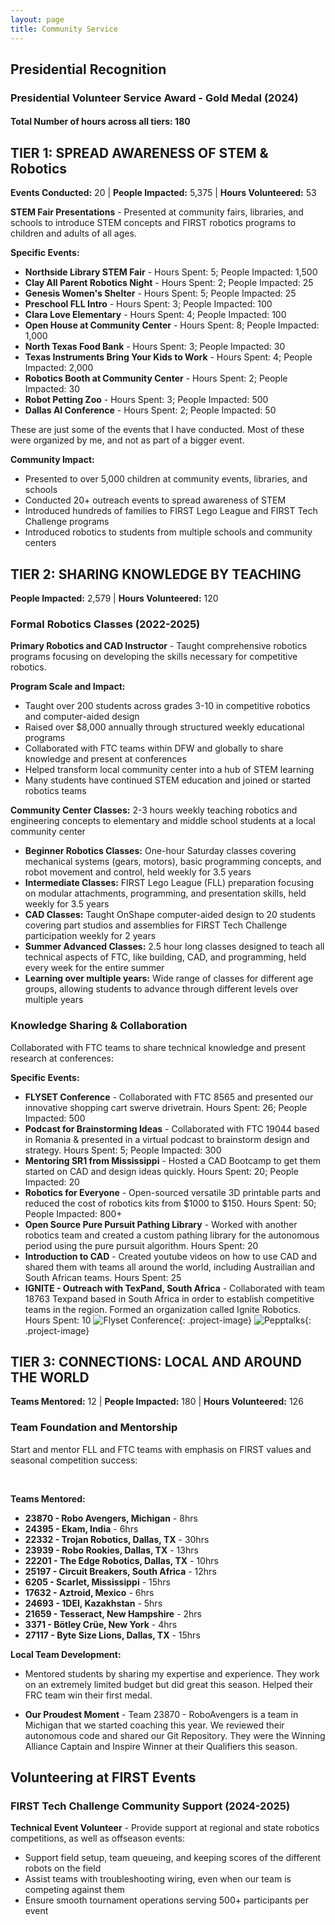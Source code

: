 ```yaml
---
layout: page
title: Community Service
---
```


## Presidential Recognition

### Presidential Volunteer Service Award - Gold Medal (2024)

#### Total Number of hours across all tiers: 180

## TIER 1: SPREAD AWARENESS OF STEM & Robotics
**Events Conducted:** 20 | **People Impacted:** 5,375 | **Hours Volunteered:** 53

**STEM Fair Presentations** - Presented at community fairs, libraries, and schools to introduce STEM concepts and FIRST robotics programs to children and adults of all ages. 

**Specific Events:**
- **Northside Library STEM Fair** - Hours Spent: 5; People Impacted: 1,500
- **Clay All Parent Robotics Night** - Hours Spent: 2; People Impacted: 25
- **Genesis Women's Shelter** - Hours Spent: 5; People Impacted: 25
- **Preschool FLL Intro** - Hours Spent: 3; People Impacted: 100
- **Clara Love Elementary** - Hours Spent: 4; People Impacted: 100
- **Open House at Community Center** - Hours Spent: 8; People Impacted: 1,000
- **North Texas Food Bank** - Hours Spent: 3; People Impacted: 30
- **Texas Instruments Bring Your Kids to Work** - Hours Spent: 4; People Impacted: 2,000
- **Robotics Booth at Community Center** - Hours Spent: 2; People Impacted: 30
- **Robot Petting Zoo** - Hours Spent: 3; People Impacted: 500
- **Dallas AI Conference** - Hours Spent: 2; People Impacted: 50

These are just some of the events that I have conducted. Most of these were organized by me, and not as part of a bigger event. 

**Community Impact:**
- Presented to over 5,000 children at community events, libraries, and schools
- Conducted 20+ outreach events to spread awareness of STEM
- Introduced hundreds of families to FIRST Lego League and FIRST Tech Challenge programs
- Introduced robotics to students from multiple schools and community centers


## TIER 2: SHARING KNOWLEDGE BY TEACHING
**People Impacted:** 2,579 | **Hours Volunteered:** 120

### Formal Robotics Classes (2022-2025)
**Primary Robotics and CAD Instructor** - Taught comprehensive robotics programs focusing on developing the skills necessary for competitive robotics.

**Program Scale and Impact:**
- Taught over 200 students across grades 3-10 in competitive robotics and computer-aided design
- Raised over $8,000 annually through structured weekly educational programs
- Collaborated with FTC teams within DFW and globally to share knowledge and present at conferences
- Helped transform local community center into a hub of STEM learning
- Many students have continued STEM education and joined or started robotics teams

**Community Center Classes:** 2-3 hours weekly teaching robotics and engineering concepts to elementary and middle school students at a local community center
- **Beginner Robotics Classes:** One-hour Saturday classes covering mechanical systems (gears, motors), basic programming concepts, and robot movement and control, held weekly for 3.5 years
- **Intermediate Classes:** FIRST Lego League (FLL) preparation focusing on modular attachments, programming, and presentation skills, held weekly for 3.5 years
- **CAD Classes:** Taught OnShape computer-aided design to 20 students covering part studios and assemblies for FIRST Tech Challenge participation weekly for 2 years
- **Summer Advanced Classes:** 2.5 hour long classes designed to teach all technical aspects of FTC, like building, CAD, and programming, held every week for the entire summer
- **Learning over multiple years:** Wide range of classes for different age groups, allowing students to advance through different levels over multiple years

### Knowledge Sharing & Collaboration
Collaborated with FTC teams to share technical knowledge and present research at conferences:

**Specific Events:**
- **FLYSET Conference** - Collaborated with FTC 8565 and presented our innovative shopping cart swerve drivetrain. Hours Spent: 26; People Impacted: 500
- **Podcast for Brainstorming Ideas** - Collaborated with FTC 19044 based in Romania & presented in a virtual podcast to brainstorm design and strategy. Hours Spent: 5; People Impacted: 300
- **Mentoring SR1 from Mississippi** - Hosted a CAD Bootcamp to get them started on CAD and design ideas quickly. Hours Spent: 20; People Impacted: 20
- **Robotics for Everyone** - Open-sourced versatile 3D printable parts and reduced the cost of robotics kits from \$1000 to $150. Hours Spent: 50; People Impacted: 800+
- **Open Source Pure Pursuit Pathing Library** - Worked with another robotics team and created a custom pathing library for the autonomous period using the pure pursuit algorithm. Hours Spent: 20
- **Introduction to CAD** - Created youtube videos on how to use CAD and shared them with teams all around the world, including Austrailian and South African teams. Hours Spent: 25
- **IGNITE - Outreach with TexPand, South Africa** - Collaborated with team 18763 Texpand based in South Africa in order to establish competitive teams in the region. Formed an organization called Ignite Robotics. Hours Spent: 10
![Flyset Conference](assets\images\flysetconference.png){: .project-image} ![Pepptalks](assets/images/pepptalks.png){: .project-image}

## TIER 3: CONNECTIONS: LOCAL AND AROUND THE WORLD
**Teams Mentored:** 12 | **People Impacted:** 180 | **Hours Volunteered:** 126

### Team Foundation and Mentorship
Start and mentor FLL and FTC teams with emphasis on FIRST values and seasonal competition success:

<br>

**Teams Mentored:**
- **23870 - Robo Avengers, Michigan** - 8hrs
- **24395 - Ekam, India** - 6hrs
- **22332 - Trojan Robotics, Dallas, TX** - 30hrs
- **23939 - Robo Rookies, Dallas, TX** - 13hrs
- **22201 - The Edge Robotics, Dallas, TX** - 10hrs
- **25197 - Circuit Breakers, South Africa** - 12hrs
- **6205 - Scarlet, Mississippi** - 15hrs
- **17632 - Aztroid, Mexico** - 6hrs
- **24693 - 1DEI, Kazakhstan** - 5hrs
- **21659 - Tesseract, New Hampshire** - 2hrs
- **3371 - Bötley Crüe, New York** - 4hrs
- **27117 - Byte Size Lions, Dallas, TX** - 15hrs

**Local Team Development:**
- Mentored students by sharing my expertise and experience. They work on an extremely limited budget but did great this season. Helped their FRC team win their first medal.

- **Our Proudest Moment** - Team 23870 - RoboAvengers is a team in Michigan that we started coaching this year. We reviewed their autonomous code and shared our Git Repository. They were the Winning Alliance Captain and Inspire Winner at their Qualifiers this season.


## Volunteering at FIRST Events

### FIRST Tech Challenge Community Support (2024-2025)
**Technical Event Volunteer** - Provide support at regional and state robotics competitions, as well as offseason events:

- Support field setup, team queueing, and keeping scores of the different robots on the field
- Assist teams with troubleshooting wiring, even when our team is competing against them
- Ensure smooth tournament operations serving 500+ participants per event

<br>